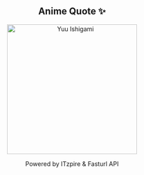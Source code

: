 <h2 align="center">Anime Quote ✨</h2>
<p align="center">
  <img src="quotes-img/2025-04-23_21-00-09.png" alt="Yuu Ishigami" width="300"/>
</p>

<p align="center">Powered by ITzpire & Fasturl API</p>
